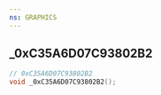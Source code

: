 ```yaml
---
ns: GRAPHICS
---
```

## _0xC35A6D07C93802B2

```c
// 0xC35A6D07C93802B2
void _0xC35A6D07C93802B2();
```


